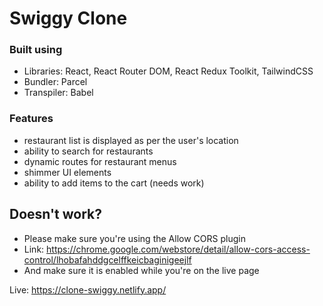 # Swiggy Clone
### Built using
- Libraries: React, React Router DOM, React Redux Toolkit, TailwindCSS
- Bundler: Parcel
- Transpiler: Babel

### Features
- restaurant list is displayed as per the user's location
- ability to search for restaurants
- dynamic routes for restaurant menus
- shimmer UI elements
- ability to add items to the cart (needs work)

## Doesn't work?
- Please make sure you're using the Allow CORS plugin
- Link: https://chrome.google.com/webstore/detail/allow-cors-access-control/lhobafahddgcelffkeicbaginigeejlf
- And make sure it is enabled while you're on the live page

Live: https://clone-swiggy.netlify.app/
